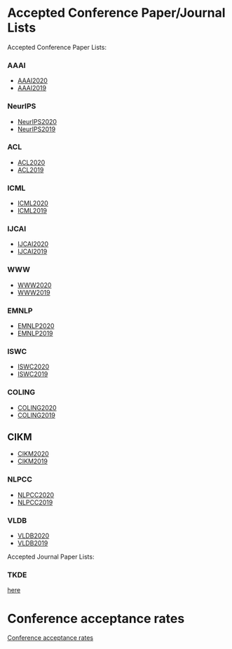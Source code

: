 # Accepted Conference Paper/Journal Lists
Accepted Conference Paper Lists:

### AAAI
* [AAAI2020](https://aaai.org/Conferences/AAAI-20/wp-content/uploads/2020/01/AAAI-20-Accepted-Paper-List.pdf) 
* [AAAI2019](https://aaai.org/Conferences/AAAI-19/wp-content/uploads/2018/11/AAAI-19_Accepted_Papers.pdf)

### NeurIPS
* [NeurIPS2020](https://neurips.cc/Conferences/2020/AcceptedPapersInitial)
* [NeurIPS2019](https://papers.nips.cc/book/advances-in-neural-information-processing-systems-32-2019)

### ACL
* [ACL2020](https://acl2020.org/program/accepted/)
* [ACL2019](https://www.aclweb.org/anthology/volumes/P19-1/)

### ICML
* [ICML2020](https://icml.cc/Conferences/2020/Schedule?type=Poster)
* [ICML2019](https://www.idiap.ch/~katharas/pages/accepted-papers-at-icml-2019.html)

### IJCAI
* [IJCAI2020](http://static.ijcai.org/2020-accepted_papers.html)
* [IJCAI2019](https://www.ijcai19.org/accepted-papers.html)

### WWW
* [WWW2020]()
* [WWW2019](https://www2019.thewebconf.org/accepted-papers)

### EMNLP
* [EMNLP2020](https://2020.emnlp.org/papers/main)
* [EMNLP2019](https://github.com/roomylee/EMNLP-2019-Papers)

### ISWC
* [ISWC2020](https://iswc2020.semanticweb.org/program/accepted-papers/)
* [ISWC2019](https://iswc2019.semanticweb.org/accepted-papers/)

### COLING
* [COLING2020]()
* [COLING2019]()

## CIKM
* [CIKM2020](https://www.cikm2020.org/accepted-papers/accepted-research-papers/)
* [CIKM2019](https://dblp.org/db/conf/cikm/cikm2019.html)

### NLPCC
* [NLPCC2020](http://tcci.ccf.org.cn/conference/2020/acceptpapers.php)
* [NLPCC2019](http://tcci.ccf.org.cn/conference/2019/acceptpapers.php)

### VLDB
* [VLDB2020](https://vldb2020.org/accepted-papers.html)
* [VLDB2019](https://vldb.org/2019/?papers-research)


Accepted Journal Paper Lists:

### TKDE  
[here](https://www.computer.org/csdl/journals)


# Conference acceptance rates
[Conference acceptance rates](https://aclweb.org/aclwiki/Conference_acceptance_rates)
